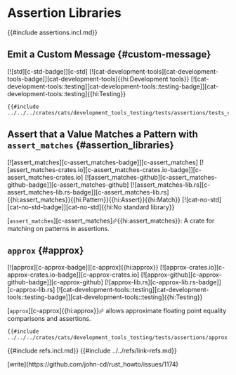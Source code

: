# Assertion Libraries

{{#include assertions.incl.md}}

## Emit a Custom Message {#custom-message}

[![std][c-std-badge]][c-std] [![cat-development-tools][cat-development-tools-badge]][cat-development-tools]{{hi:Development tools}} [![cat-development-tools::testing][cat-development-tools::testing-badge]][cat-development-tools::testing]{{hi:Testing}}

```rust,editable
{{#include ../../../crates/cats/development_tools_testing/tests/assertions/tests_custom_message.rs:example}}
```

## Assert that a Value Matches a Pattern with `assert_matches` {#assertion_libraries}

[![assert_matches][c-assert_matches-badge]][c-assert_matches] [![assert_matches-crates.io][c-assert_matches-crates.io-badge]][c-assert_matches-crates.io] [![assert_matches-github][c-assert_matches-github-badge]][c-assert_matches-github] [![assert_matches-lib.rs][c-assert_matches-lib.rs-badge]][c-assert_matches-lib.rs]{{hi:assert_matches}}{{hi:Pattern}}{{hi:Assert}}{{hi:Match}} [![cat-no-std][cat-no-std-badge]][cat-no-std]{{hi:No standard library}}

[`assert_matches`][c-assert_matches]⮳{{hi:assert_matches}}: A crate for matching on patterns in assertions.

## `approx` {#approx}

[![approx][c-approx-badge]][c-approx]{{hi:approx}}
[![approx-crates.io][c-approx-crates.io-badge]][c-approx-crates.io]
[![approx-github][c-approx-github-badge]][c-approx-github]
[![approx-lib.rs][c-approx-lib.rs-badge]][c-approx-lib.rs]
[![cat-development-tools::testing][cat-development-tools::testing-badge]][cat-development-tools::testing]{{hi:Testing}}

[`approx`][c-approx]{{hi:approx}}⮳ allows approximate floating point equality comparisons and assertions.

```rust,editable
{{#include ../../../crates/cats/development_tools_testing/tests/assertions/approx.rs:example}}
```

{{#include refs.incl.md}}
{{#include ../../refs/link-refs.md}}

<div class="hidden">
[write](https://github.com/john-cd/rust_howto/issues/1174)
</div>
